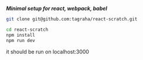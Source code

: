 ***Minimal setup for react, webpack, babel***

```bash
git clone git@github.com:tagraha/react-scratch.git
```

```bash
cd react-scratch
npm install
npm run dev
```

it should be run on localhost:3000